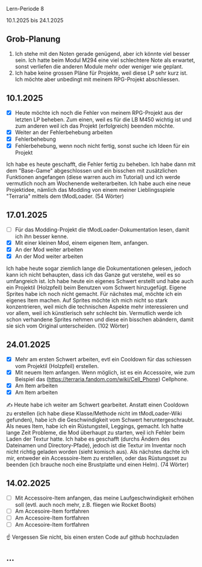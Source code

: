 Lern-Periode 8

10.1.2025 bis 24.1.2025

## Grob-Planung

1. Ich stehe mit den Noten gerade genügend, aber ich könnte viel besser sein. Ich hatte beim Modul M294 eine viel schlechtere Note als erwartet, sonst verliefen die anderen Module mehr oder weniger wie geplant.
2. Ich habe keine grossen Pläne für Projekte, weil diese LP sehr kurz ist. Ich möchte aber unbedingt mit meinem RPG-Projekt abschliessen.

## 10.1.2025

- [x] Heute möchte ich noch die Fehler von meinem RPG-Projekt aus der letzten LP beheben. Zum einen, weil es für die LB M450 wichtig ist und zum anderen weil ich das Projekt (erfolgreich) beenden möchte.
- [x] Weiter an der Fehlerbehebung arbeiten
- [x] Fehlerbehebung
- [x] Fehlerbehebung, wenn noch nicht fertig, sonst suche ich Ideen für ein Projekt

Ich habe es heute geschafft, die Fehler fertig zu beheben. Ich habe dann mit dem "Base-Game" abgeschlossen und ein bisschen mit zusätzlichen Funktionen angefangen (diese warren auch im Tutorial) und ich werde vermutlich noch am Wochenende weiterarbeiten. Ich habe auch eine neue Projektidee, nämlich das Modding von einem meiner Lieblingsspiele "Terraria" mittels dem tModLoader. (54 Wörter)


## 17.01.2025

- [ ] Für das Modding-Projekt die tModLoader-Dokumentation lesen, damit ich ihn besser kenne.
- [x] Mit einer kleinen Mod, einem eigenen Item, anfangen.
- [x] An der Mod weiter arbeiten
- [x] An der Mod weiter arbeiten

Ich habe heute sogar ziemlich lange die Dokumentationen gelesen, jedoch kann ich nicht behaupten, dass ich das Ganze gut verstehe, weil es so umfangreich ist. Ich habe heute ein eigenes Schwert erstellt und habe auch ein Projektil (Holzpfeil) beim Benutzen vom Schwert hinzugefügt. Eigene Sprites habe ich noch nicht gemacht. Für nächstes mal, möchte ich ein eigenes Item machen.
Auf Sprites möchte ich mich nicht so stark konzentrieren, weil mich die technischen Aspekte mehr interessieren und vor allem, weil ich künstlerisch sehr schlecht bin. Vermutlich werde ich schon verhandene Sprites nehmen und diese ein bisschen abändern, damit sie sich vom Original unterscheiden. (102 Wörter)

## 24.01.2025

- [x] Mehr am ersten Schwert arbeiten, evtl ein Cooldown für das schiessen vom Projektil (Holzpfeil) erstellen.
- [x] Mit neuem Item anfangen. Wenn möglich, ist es ein Accessoire, wie zum Beispiel das (https://terraria.fandom.com/wiki/Cell_Phone) Cellphone.
- [x] Am Item arbeiten
- [x] Am Item arbeiten

✍️ Heute habe ich weiter am Schwert gearbeitet. Anstatt einen Cooldown zu erstellen (ich habe diese Klasse/Methode nicht im tModLoader-Wiki gefunden), habe ich die Geschwindigkeit vom Schwert heruntergeschraubt.
Als neues Item, habe ich ein Rüstungsteil, Leggings, gemacht. Ich hatte lange Zeit Probleme, die Mod überhaupt zu starten, weil ich Fehler beim Laden der Textur hatte. Ich habe es geschafft (durchs Ändern des Dateinamen und Directory-Pfade), jedoch ist die Textur im Inventar noch nicht richtig geladen worden (sieht komisch aus). Als nächstes dachte ich mir, entweder ein Accessoire-Item zu erstellen, oder das Rüstungsset zu beenden (ich brauche noch eine Brustplatte und einen Helm).
(74 Wörter)

## 14.02.2025

- [ ] Mit Accessoire-Item anfangen, das meine Laufgeschwindigkeit erhöhen soll (evtl. auch noch mehr, z.B. fliegen wie Rocket Boots)
- [ ] Am Accesoire-Item fortfahren
- [ ] Am Accesoire-Item fortfahren
- [ ] Am Accesoire-Item fortfahren

☝️ Vergessen Sie nicht, bis einen ersten Code auf github hochzuladen

## ...



